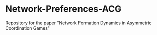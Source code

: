 # Network-Preferences-ACG
Repository for the paper "Network Formation Dynamics in Asymmetric Coordination Games"
